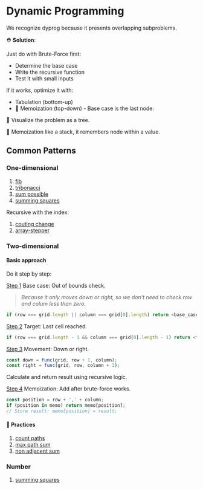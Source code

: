 # Dynamic Programming

We recognize dyprog because it presents overlapping subproblems.

⛑️ **Solution**:

Just do with Brute-Force first:

- Determine the base case
- Write the recursive function
- Test it with small inputs

If it works, optimize it with:

- Tabulation (bottom-up)
- 📌 Memoization (top-down) - Base case is the last node.

🌳 Visualize the problem as a tree.

🤔 Memoization like a stack, it remembers node within a value.

## Common Patterns

### One-dimensional

1. [fib](./fib.js)
2. [tribonacci](./tribonacci.js)
3. [sum possible](./sum-possible.js)
4. [summing squares](./summing-squares.js)

Recursive with the index:

1. [couting change](./counting-change.js)
2. [array-stepper](./array-stepper.js)

### Two-dimensional

#### Basic approach

Do it step by step:

<u>Step 1</u> Base case: Out of bounds check.

> _Because it only moves down or right, so we don't need to check row and colum less than zero._

```js
if (row === grid.length || column === grid[0].length) return <base_case_value>;
```

<u>Step 2</u> Target: Last cell reached.

```js
if (row === grid.length - 1 && column === grid[0].length - 1) return <target_value>;
```

<u>Step 3</u> Movement: Down or right.

```js
const down = func(grid, row + 1, column);
const right = func(grid, row, column + 1);
```

Calculate and return result using recursive logic.

<u>Step 4</u> Memoization: Add after brute-force works.

```js
const position = row + ',' + column;
if (position in memo) return memo[position];
// Store result: memo[position] = result;
```

#### 👾 Practices

1. [count paths](./count-paths.js)
2. [max path sum](./max-path-sum.js)
3. [non adjacent sum](./non-adjacent-sum.js)

### Number

1. [summing squares](./summing-squares.js)
